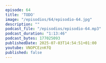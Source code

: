 ```yaml
---
episode: 64
title: 'TODO'
image: "/episodios/64/episodio-64.jpg"
description: ""
podcast_file: "/episodios/episodio-64.mp3"
podcast_duration: "1:13:46"
podcast_bytes: 177025093
publishedDate: 2025-07-03T14:54:51+01:00
youtube: VNOPCEznKfQ
published: false
---
```

